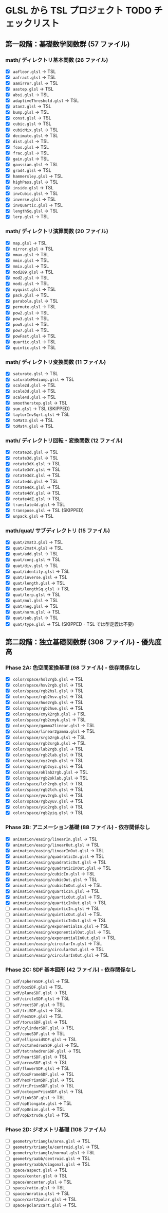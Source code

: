 # GLSL から TSL プロジェクト TODO チェックリスト

## 第一段階：基礎数学関数群 (57 ファイル)

### math/ ディレクトリ基本関数 (26 ファイル)

- [x] `aafloor.glsl` → TSL
- [x] `aafract.glsl` → TSL
- [x] `aamirror.glsl` → TSL
- [x] `aastep.glsl` → TSL
- [x] `absi.glsl` → TSL
- [x] `adaptiveThreshold.glsl` → TSL
- [x] `atan2.glsl` → TSL
- [x] `bump.glsl` → TSL
- [x] `const.glsl` → TSL
- [x] `cubic.glsl` → TSL
- [x] `cubicMix.glsl` → TSL
- [x] `decimate.glsl` → TSL
- [x] `dist.glsl` → TSL
- [x] `fcos.glsl` → TSL
- [x] `frac.glsl` → TSL
- [x] `gain.glsl` → TSL
- [x] `gaussian.glsl` → TSL
- [x] `grad4.glsl` → TSL
- [x] `hammersley.glsl` → TSL
- [x] `highPass.glsl` → TSL
- [x] `inside.glsl` → TSL
- [x] `invCubic.glsl` → TSL
- [x] `inverse.glsl` → TSL
- [x] `invQuartic.glsl` → TSL
- [x] `lengthSq.glsl` → TSL
- [x] `lerp.glsl` → TSL

### math/ ディレクトリ演算関数 (20 ファイル)

- [x] `map.glsl` → TSL
- [x] `mirror.glsl` → TSL
- [x] `mmax.glsl` → TSL
- [x] `mmin.glsl` → TSL
- [x] `mmix.glsl` → TSL
- [x] `mod289.glsl` → TSL
- [x] `mod2.glsl` → TSL
- [x] `modi.glsl` → TSL
- [x] `nyquist.glsl` → TSL
- [x] `pack.glsl` → TSL
- [x] `parabola.glsl` → TSL
- [x] `permute.glsl` → TSL
- [x] `pow2.glsl` → TSL
- [x] `pow3.glsl` → TSL
- [x] `pow5.glsl` → TSL
- [x] `pow7.glsl` → TSL
- [x] `powFast.glsl` → TSL
- [x] `quartic.glsl` → TSL
- [x] `quintic.glsl` → TSL

### math/ ディレクトリ変換関数 (11 ファイル)

- [x] `saturate.glsl` → TSL
- [x] `saturateMediump.glsl` → TSL
- [x] `scale2d.glsl` → TSL
- [x] `scale3d.glsl` → TSL
- [x] `scale4d.glsl` → TSL
- [x] `smootherstep.glsl` → TSL
- [x] `sum.glsl` → TSL (SKIPPED)
- [x] `taylorInvSqrt.glsl` → TSL
- [x] `toMat3.glsl` → TSL
- [x] `toMat4.glsl` → TSL

### math/ ディレクトリ回転・変換関数 (12 ファイル)

- [x] `rotate2d.glsl` → TSL
- [x] `rotate3d.glsl` → TSL
- [x] `rotate3dX.glsl` → TSL
- [x] `rotate3dY.glsl` → TSL
- [x] `rotate3dZ.glsl` → TSL
- [x] `rotate4d.glsl` → TSL
- [x] `rotate4dX.glsl` → TSL
- [x] `rotate4dY.glsl` → TSL
- [x] `rotate4dZ.glsl` → TSL
- [x] `translate4d.glsl` → TSL
- [x] `transpose.glsl` → TSL (SKIPPED)
- [x] `unpack.glsl` → TSL

### math/quat/ サブディレクトリ (15 ファイル)

- [x] `quat/2mat3.glsl` → TSL
- [x] `quat/2mat4.glsl` → TSL
- [x] `quat/add.glsl` → TSL
- [x] `quat/conj.glsl` → TSL
- [x] `quat/div.glsl` → TSL
- [x] `quat/identity.glsl` → TSL
- [x] `quat/inverse.glsl` → TSL
- [x] `quat/length.glsl` → TSL
- [x] `quat/lengthSq.glsl` → TSL
- [x] `quat/lerp.glsl` → TSL
- [x] `quat/mul.glsl` → TSL
- [x] `quat/neg.glsl` → TSL
- [x] `quat/norm.glsl` → TSL
- [x] `quat/sub.glsl` → TSL
- [x] `quat/type.glsl` → TSL (SKIPPED - TSL では型定義は不要)

## 第二段階：独立基礎関数群 (306 ファイル) - 優先度高

### Phase 2A: 色空間変換基礎 (68 ファイル) - 依存関係なし

- [x] `color/space/hsl2rgb.glsl` → TSL
- [x] `color/space/hsv2rgb.glsl` → TSL
- [x] `color/space/rgb2hsl.glsl` → TSL
- [x] `color/space/rgb2hsv.glsl` → TSL
- [x] `color/space/hue2rgb.glsl` → TSL
- [x] `color/space/rgb2hue.glsl` → TSL
- [x] `color/space/cmyk2rgb.glsl` → TSL
- [x] `color/space/rgb2cmyk.glsl` → TSL
- [x] `color/space/gamma2linear.glsl` → TSL
- [x] `color/space/linear2gamma.glsl` → TSL
- [x] `color/space/srgb2rgb.glsl` → TSL
- [x] `color/space/rgb2srgb.glsl` → TSL
- [x] `color/space/lab2rgb.glsl` → TSL
- [x] `color/space/rgb2lab.glsl` → TSL
- [x] `color/space/xyz2rgb.glsl` → TSL
- [x] `color/space/rgb2xyz.glsl` → TSL
- [x] `color/space/oklab2rgb.glsl` → TSL
- [x] `color/space/rgb2oklab.glsl` → TSL
- [x] `color/space/lch2rgb.glsl` → TSL
- [x] `color/space/rgb2lch.glsl` → TSL
- [x] `color/space/yuv2rgb.glsl` → TSL
- [x] `color/space/rgb2yuv.glsl` → TSL
- [x] `color/space/yiq2rgb.glsl` → TSL
- [x] `color/space/rgb2yiq.glsl` → TSL

### Phase 2B: アニメーション基礎 (88 ファイル) - 依存関係なし

- [x] `animation/easing/linearIn.glsl` → TSL
- [x] `animation/easing/linearOut.glsl` → TSL
- [x] `animation/easing/linearInOut.glsl` → TSL
- [x] `animation/easing/quadraticIn.glsl` → TSL
- [x] `animation/easing/quadraticOut.glsl` → TSL
- [x] `animation/easing/quadraticInOut.glsl` → TSL
- [x] `animation/easing/cubicIn.glsl` → TSL
- [x] `animation/easing/cubicOut.glsl` → TSL
- [x] `animation/easing/cubicInOut.glsl` → TSL
- [x] `animation/easing/quarticIn.glsl` → TSL
- [x] `animation/easing/quarticOut.glsl` → TSL
- [x] `animation/easing/quarticInOut.glsl` → TSL
- [ ] `animation/easing/quinticIn.glsl` → TSL
- [ ] `animation/easing/quinticOut.glsl` → TSL
- [ ] `animation/easing/quinticInOut.glsl` → TSL
- [ ] `animation/easing/exponentialIn.glsl` → TSL
- [ ] `animation/easing/exponentialOut.glsl` → TSL
- [ ] `animation/easing/exponentialInOut.glsl` → TSL
- [ ] `animation/easing/circularIn.glsl` → TSL
- [ ] `animation/easing/circularOut.glsl` → TSL
- [ ] `animation/easing/circularInOut.glsl` → TSL

### Phase 2C: SDF 基本図形 (42 ファイル) - 依存関係なし

- [ ] `sdf/sphereSDF.glsl` → TSL
- [ ] `sdf/boxSDF.glsl` → TSL
- [ ] `sdf/planeSDF.glsl` → TSL
- [ ] `sdf/circleSDF.glsl` → TSL
- [ ] `sdf/rectSDF.glsl` → TSL
- [ ] `sdf/triSDF.glsl` → TSL
- [ ] `sdf/hexSDF.glsl` → TSL
- [ ] `sdf/torusSDF.glsl` → TSL
- [ ] `sdf/cylinderSDF.glsl` → TSL
- [ ] `sdf/coneSDF.glsl` → TSL
- [ ] `sdf/ellipsoidSDF.glsl` → TSL
- [ ] `sdf/octahedronSDF.glsl` → TSL
- [ ] `sdf/tetrahedronSDF.glsl` → TSL
- [ ] `sdf/heartSDF.glsl` → TSL
- [ ] `sdf/arrowSDF.glsl` → TSL
- [ ] `sdf/flowerSDF.glsl` → TSL
- [ ] `sdf/boxFrameSDF.glsl` → TSL
- [ ] `sdf/hexPrismSDF.glsl` → TSL
- [ ] `sdf/triPrismSDF.glsl` → TSL
- [ ] `sdf/octogonPrismSDF.glsl` → TSL
- [ ] `sdf/linkSDF.glsl` → TSL
- [ ] `sdf/opElongate.glsl` → TSL
- [ ] `sdf/opOnion.glsl` → TSL
- [ ] `sdf/opExtrude.glsl` → TSL

### Phase 2D: ジオメトリ基礎 (108 ファイル)

- [ ] `geometry/triangle/area.glsl` → TSL
- [ ] `geometry/triangle/centroid.glsl` → TSL
- [ ] `geometry/triangle/normal.glsl` → TSL
- [ ] `geometry/aabb/centroid.glsl` → TSL
- [ ] `geometry/aabb/diagonal.glsl` → TSL
- [ ] `space/aspect.glsl` → TSL
- [ ] `space/center.glsl` → TSL
- [ ] `space/uncenter.glsl` → TSL
- [ ] `space/ratio.glsl` → TSL
- [ ] `space/unratio.glsl` → TSL
- [ ] `space/cart2polar.glsl` → TSL
- [ ] `space/polar2cart.glsl` → TSL
